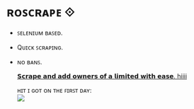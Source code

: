 # ʀᴏꜱᴄʀᴀᴘᴇ ⟐

 - ꜱᴇʟᴇɴɪᴜᴍ ʙᴀꜱᴇᴅ.
 - Qᴜɪᴄᴋ ꜱᴄʀᴀᴘɪɴɢ.
 - ɴᴏ ʙᴀɴꜱ.

   <u>𝗦𝗰𝗿𝗮𝗽𝗲 𝗮𝗻𝗱 𝗮𝗱𝗱 𝗼𝘄𝗻𝗲𝗿𝘀 𝗼𝗳 𝗮 𝗹𝗶𝗺𝗶𝘁𝗲𝗱 𝘄𝗶𝘁𝗵 𝗲𝗮𝘀𝗲. hiiii</u>

   ʜɪᴛ ɪ ɢᴏᴛ ᴏɴ ᴛʜᴇ ꜰɪʀꜱᴛ ᴅᴀʏ:
   <br>
   ![](https://i.imgur.com/moPkUcN.png)
